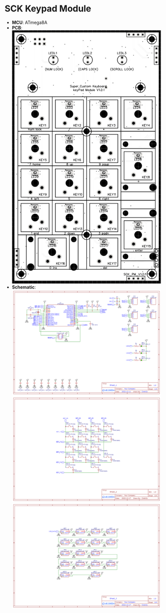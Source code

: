 # SCK Keypad Module
- **MCU**: ATmega8A  
- **PCB**:  
  ![Keypad](../images/pcb/SCK_PM_V1.2_pcb.png)
- **Schematic**:  
  ![Keypad main](../images/schematics/SCK_PM_V1.2_(main).png)  
  ![Keypad keys](../images/schematics/SCK_PM_V1.2_(key).png)  
  ![Keypad LEDs](../images/schematics/SCK_PM_V1.2_(led).png)